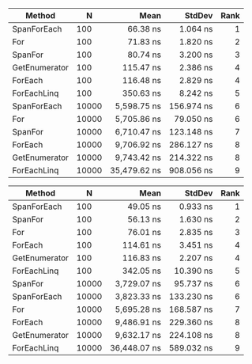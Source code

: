 |        Method |     N |         Mean |     StdDev | Rank |
|-------------- |------ |-------------:|-----------:|-----:|
|   SpanForEach |   100 |     66.38 ns |   1.064 ns |    1 |
|           For |   100 |     71.83 ns |   1.820 ns |    2 |
|       SpanFor |   100 |     80.74 ns |   3.200 ns |    3 |
| GetEnumerator |   100 |    115.47 ns |   2.386 ns |    4 |
|       ForEach |   100 |    116.48 ns |   2.829 ns |    4 |
|   ForEachLinq |   100 |    350.63 ns |   8.242 ns |    5 |
|   SpanForEach | 10000 |  5,598.75 ns | 156.974 ns |    6 |
|           For | 10000 |  5,705.86 ns |  79.050 ns |    6 |
|       SpanFor | 10000 |  6,710.47 ns | 123.148 ns |    7 |
|       ForEach | 10000 |  9,706.92 ns | 286.127 ns |    8 |
| GetEnumerator | 10000 |  9,743.42 ns | 214.322 ns |    8 |
|   ForEachLinq | 10000 | 35,479.62 ns | 908.056 ns |    9 |

|        Method |     N |         Mean |     StdDev | Rank |
|-------------- |------ |-------------:|-----------:|-----:|
|   SpanForEach |   100 |     49.05 ns |   0.933 ns |    1 |
|       SpanFor |   100 |     56.13 ns |   1.630 ns |    2 |
|           For |   100 |     76.01 ns |   2.835 ns |    3 |
|       ForEach |   100 |    114.61 ns |   3.451 ns |    4 |
| GetEnumerator |   100 |    116.83 ns |   2.207 ns |    4 |
|   ForEachLinq |   100 |    342.05 ns |  10.390 ns |    5 |
|       SpanFor | 10000 |  3,729.07 ns |  95.737 ns |    6 |
|   SpanForEach | 10000 |  3,823.33 ns | 133.230 ns |    6 |
|           For | 10000 |  5,695.28 ns | 168.587 ns |    7 |
|       ForEach | 10000 |  9,486.91 ns | 229.360 ns |    8 |
| GetEnumerator | 10000 |  9,632.17 ns | 224.108 ns |    8 |
|   ForEachLinq | 10000 | 36,448.07 ns | 589.032 ns |    9 |

